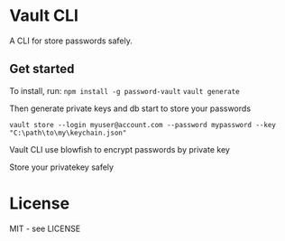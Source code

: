 # Vault CLI

A CLI for store passwords safely.

## Get started

To install, run:
`npm install -g password-vault`
`vault generate`

Then generate private keys and db start to store your passwords

`vault store --login myuser@account.com --password mypassword --key "C:\path\to\my\keychain.json"`

Vault CLI use blowfish to encrypt passwords by private key

Store your privatekey safely

# License

MIT - see LICENSE

